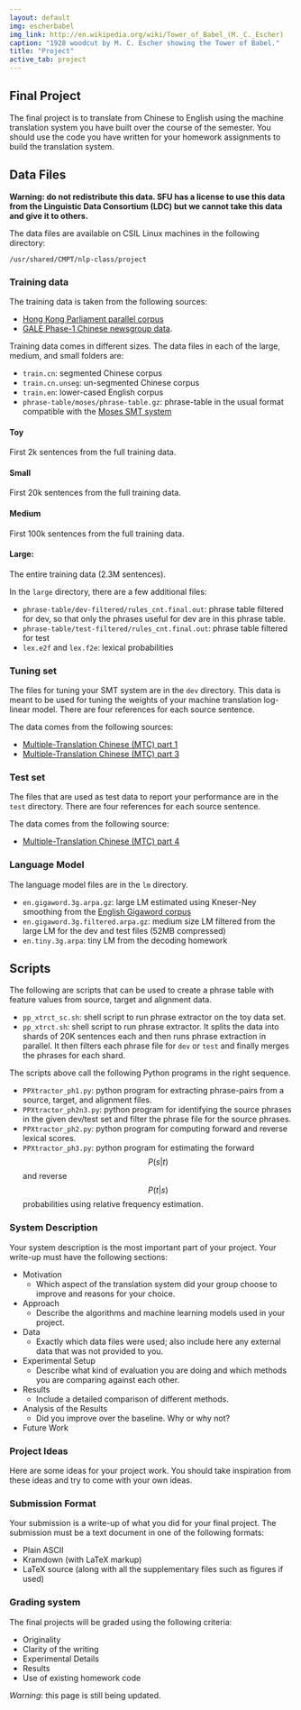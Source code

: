 ```yaml
---
layout: default
img: escherbabel
img_link: http://en.wikipedia.org/wiki/Tower_of_Babel_(M._C._Escher)
caption: "1928 woodcut by M. C. Escher showing the Tower of Babel."
title: "Project"
active_tab: project
---
```


Final Project
-------------

The final project is to translate from Chinese to English using the
machine translation system you have built over the course of the
semester. You should use the code you have written for your homework
assignments to build the translation system.

## Data Files

**Warning: do not redistribute this data. SFU has a license to use this data from the Linguistic Data Consortium (LDC) but we cannot take this data and give it to others.**

The data files are available on CSIL Linux machines in the following directory:

    /usr/shared/CMPT/nlp-class/project

### Training data

The training data is taken from the following sources:

* [Hong Kong Parliament parallel corpus](https://catalog.ldc.upenn.edu/LDC2004T08) 
* [GALE Phase-1 Chinese newsgroup data](https://catalog.ldc.upenn.edu/LDC2009T15).

Training data comes in different sizes. The data files in each of the
large, medium, and small folders are:

* `train.cn`: segmented Chinese corpus
* `train.cn.unseg`: un-segmented Chinese corpus
* `train.en`: lower-cased English corpus
* `phrase-table/moses/phrase-table.gz`: phrase-table in the usual format
  compatible with the [Moses SMT system](http://statmt.org/moses/)

#### Toy

First 2k sentences from the full training data.

#### Small

First 20k sentences from the full training data.

#### Medium

First 100k sentences from the full training data.

#### Large:

The entire training data (2.3M sentences).

In the `large` directory, there are a few additional files:

* `phrase-table/dev-filtered/rules_cnt.final.out`: phrase table
  filtered for dev, so that only the phrases useful for dev are in this
  phrase table.
* `phrase-table/test-filtered/rules_cnt.final.out`: phrase table filtered
  for test
* `lex.e2f` and `lex.f2e`: lexical probabilities 

### Tuning set

The files for tuning your SMT system are in the `dev` directory. This data
is meant to be used for tuning the weights of your machine translation
log-linear model. There are four references for each source sentence.

The data comes from the following sources:

* [Multiple-Translation Chinese (MTC) part 1](https://catalog.ldc.upenn.edu/LDC2002T01)
* [Multiple-Translation Chinese (MTC) part 3](https://catalog.ldc.upenn.edu/LDC2004T07)

### Test set

The files that are used as test data to report your performance are in
the `test` directory. There are four references for each source sentence.

The data comes from the following source:

* [Multiple-Translation Chinese (MTC) part 4](https://catalog.ldc.upenn.edu/LDC2006T04)

### Language Model

The language model files are in the `lm` directory.

* `en.gigaword.3g.arpa.gz`: large LM estimated using
  Kneser-Ney smoothing from the [English Gigaword corpus](https://catalog.ldc.upenn.edu/LDC2011T07)
* `en.gigaword.3g.filtered.arpa.gz`: medium size LM filtered from the
  large LM for the dev and test files (52MB compressed)
* `en.tiny.3g.arpa`: tiny LM from the decoding homework

## Scripts

The following are scripts that can be used to create a phrase table with
feature values from source, target and alignment data.

* `pp_xtrct_sc.sh`: shell script to run phrase extractor on the toy
  data set.
* `pp_xtrct.sh`: shell script to run phrase extractor. It splits the
  data into shards of 20K sentences each and then runs phrase extraction
  in parallel. It then filters each phrase file for `dev` or `test`
  and finally merges the phrases for each shard.

The scripts above call the following Python programs in the right
sequence.

* `PPXtractor_ph1.py`: python program for extracting phrase-pairs from
  a source, target, and alignment files.
* `PPXtractor_ph2n3.py`: python program for identifying the source
  phrases in the given dev/test set and filter the phrase file for the
  source phrases.
* `PPXtractor_ph2.py`: python program for computing forward and reverse
  lexical scores.
* `PPXtractor_ph3.py`: python program for estimating the forward
  $$P(s|t)$$ and reverse $$P(t|s)$$ probabilities using relative frequency
  estimation.


### System Description

Your system description is the most important part of your project.
Your write-up must have the following sections:

* Motivation 
    * Which aspect of the translation system did your group choose to improve and reasons for your choice.
* Approach 
    * Describe the algorithms and machine learning models used in your project.
* Data 
    * Exactly which data files were used; also include here any external data that was not provided to you.
* Experimental Setup
    * Describe what kind of evaluation you are doing and which methods you are comparing against each other.
* Results 
    * Include a detailed comparison of different methods.
* Analysis of the Results
    * Did you improve over the baseline. Why or why not?
* Future Work

### Project Ideas

Here are some ideas for your project work. You should take inspiration from these ideas and try to come with your own ideas.

### Submission Format

Your submission is a write-up of what you did for your final project.
The submission must be a text document in one of the following formats:

* Plain ASCII
* Kramdown (with LaTeX markup)
* LaTeX source (along with all the supplementary files such as figures if used)

### Grading system

The final projects will be graded using the following criteria:

* Originality
* Clarity of the writing
* Experimental Details
* Results
* Use of existing homework code

*Warning*: this page is still being updated.


